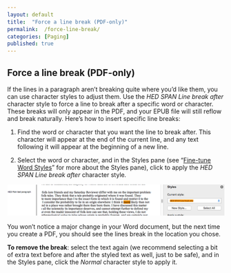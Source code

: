 ```yaml
---
layout: default
title:  "Force a line break (PDF-only)"
permalink:  /force-line-break/
categories: [Paging]
published: true
---
```


<section data-type="chapter" class="hsecchapter" data-hederis-type="hsecchapter" id="force-line-break" data-pi-attrs="id: force-line-break" role="doc-chapter" title="Force a line break (PDF-only)"><h1 data-hederis-type="hblkchaptitle" class="hblkchaptitle" id="phSR5c9ah">Force a line break (PDF-only)</h1>
    <p class="hblkp" data-hederis-type="hblkp" id="pvqmbdDTw">If the lines in a paragraph aren&#8217;t breaking quite where you&#8217;d like them, you can use character styles to adjust them. Use the <em>HED SPAN Line break after</em> character style to force a line to break after a specific word or character. These breaks will only appear in the PDF, and your EPUB file will still reflow and break naturally. Here&#8217;s how to insert specific line breaks: </p>
    <ol class="hwprnum-list" data-hederis-type="hwprnum-list" id="p1ftF3aSY"><li class="hblkoli" data-hederis-type="hblkoli" id="liIflwmcPM"><p class="hblkoli" data-hederis-type="hblkoli" id="pEpiucZa6">Find the word or character that you want the line to break after. This character will appear at the end of the current line, and any text following it will appear at the beginning of a new line.</p></li>
    <li class="hblkoli" data-hederis-type="hblkoli" id="libCORb725"><p class="hblkoli" data-hederis-type="hblkoli" id="pRO0OVjAP">Select the word or character, and in the Styles pane (see &#8220;<a href="{% post_url 2019-05-22-14-Fine-tuneWordStyles %}"><span class="Hyperlink">Fine-tune Word Styles</span></a>&#8221; for more about the Styles pane), click to apply the <em>HED SPAN Line break after</em><em> </em>character style<em>.</em></p></li>
    </ol>
    <img data-hederis-type="hblkimg" class="hblkimg" id="pwfvaXGUI" src="/images/forcelinebr.png"/>
    <p class="hblkp" data-hederis-type="hblkp" id="pZIPFjPYq">You won&#8217;t notice a major change in your Word document, but the next time you create a PDF, you should see the lines break in the location you chose.</p>
    <p class="hblkp" data-hederis-type="hblkp" id="pViOH4Iip"><strong>To remove the break</strong>: select the text again (we recommend selecting a bit of extra text before and after the styled text as well, just to be safe), and in the Styles pane, click the <em>Normal</em> character style to apply it.</p>
    </section>
    